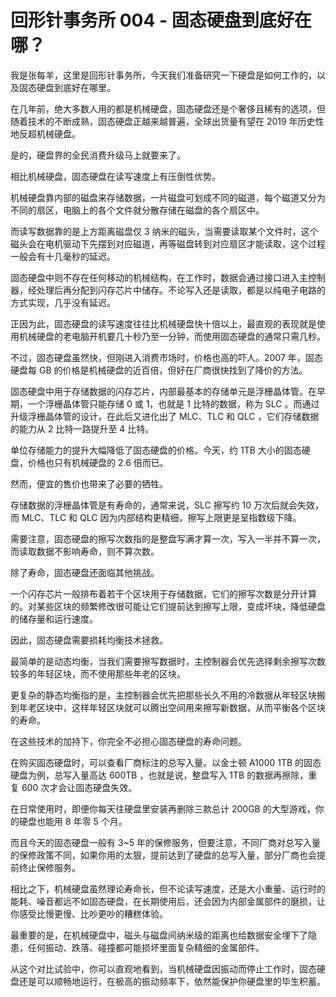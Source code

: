 # 回形针事务所 004 - 固态硬盘到底好在哪？

我是张每羊，这里是回形针事务所，今天我们准备研究一下硬盘是如何工作的，以及固态硬盘到底好在哪里。

在几年前，绝大多数人用的都是机械硬盘，固态硬盘还是个奢侈且稀有的选项，但随着技术的不断成熟，固态硬盘正越来越普遍，全球出货量有望在 2019 年历史性地反超机械硬盘。

是的，硬盘界的全民消费升级马上就要来了。

相比机械硬盘，固态硬盘在读写速度上有压倒性优势。

机械硬盘靠内部的磁盘来存储数据，一片磁盘可划成不同的磁道，每个磁道又分为不同的扇区，电脑上的各个文件就分散存储在磁盘的各个扇区中。

而读写数据靠的是上方距离磁盘仅 3 纳米的磁头，当需要读取某个文件时，这个磁头会在电机驱动下先摆到对应磁道，再等磁盘转到对应扇区才能读取，这个过程一般会有十几毫秒的延迟。

固态硬盘中则不存在任何移动的机械结构，在工作时，数据会通过接口进入主控制器，经处理后再分配到闪存芯片中储存。不论写入还是读取，都是以纯电子电路的方式实现，几乎没有延迟。

正因为此，固态硬盘的读写速度往往比机械硬盘快十倍以上，最直观的表现就是使用机械硬盘的老电脑开机要几十秒乃至一分钟，而使用固态硬盘的通常只需几秒。

不过，固态硬盘虽然快，但刚进入消费市场时，价格也高的吓人。2007 年，固态硬盘每 GB 的价格是机械硬盘的近百倍，但好在厂商很快找到了降价的方法。

固态硬盘中用于存储数据的闪存芯片，内部最基本的存储单元是浮栅晶体管。在早期，一个浮栅晶体管只能存储 0 或 1，也就是 1 比特的数据，称为 SLC 。而通过升级浮栅晶体管的设计，在此后又进化出了 MLC、TLC 和 QLC ，它们存储数据的能力从 2 比特一路提升至 4 比特。

单位存储能力的提升大幅降低了固态硬盘的价格。今天，约 1TB 大小的固态硬盘，价格也只有机械硬盘的 2.6 倍而已。

然而，便宜的售价也带来了必要的牺牲。

存储数据的浮栅晶体管是有寿命的，通常来说，SLC 擦写约 10 万次后就会失效，而 MLC、TLC 和 QLC 因为内部结构更精细，擦写上限更是呈指数级下降。

需要注意，固态硬盘的擦写次数指的是整盘写满才算一次，写入一半并不算一次，而读取数据不影响寿命，则不算次数。

除了寿命，固态硬盘还面临其他挑战。

一个闪存芯片一般排布着若干个区块用于存储数据，它们的擦写次数是分开计算的。对某些区块的频繁修改很可能让它们提前达到擦写上限，变成坏块，降低硬盘的储存量和运行速度。

因此，固态硬盘需要损耗均衡技术拯救。

最简单的是动态均衡，当我们需要擦写数据时，主控制器会优先选择剩余擦写次数较多的年轻区块，而不使用那些年老的区块。

更复杂的静态均衡指的是，主控制器会优先把那些长久不用的冷数据从年轻区块搬到年老区块中，这样年轻区块就可以腾出空间用来擦写新数据，从而平衡各个区块的寿命。

在这些技术的加持下，你完全不必担心固态硬盘的寿命问题。

在购买固态硬盘时，可以查看厂商标注的总写入量。以金士顿 A1000 1TB 的固态硬盘为例，总写入量高达 600TB ，也就是说，整盘写入 1TB 的数据再擦除，重复 600 次才会让固态硬盘失效。

在日常使用时，即便你每天往硬盘里安装再删除三款总计 200GB 的大型游戏，你的硬盘也能用 8 年零 5 个月。

而且今天的固态硬盘一般有 3\~5 年的保修服务，但要注意，不同厂商对总写入量的保修政策不同，如果你用的太狠，提前达到了硬盘的总写入量，部分厂商也会提前终止保修服务。

相比之下，机械硬盘虽然理论寿命长，但不论读写速度，还是大小重量、运行时的能耗、噪音都远不如固态硬盘，在长期使用后，还会因为内部金属部件的磨损，让你感受比慢更慢、比吵更吵的糟糕体验。

最重要的是，在机械硬盘中，磁头与磁盘间纳米级的距离也给数据安全埋下了隐患，任何振动、跌落、碰撞都可能损坏里面复杂精细的金属部件。

从这个对比试验中，你可以直观地看到，当机械硬盘因振动而停止工作时，固态硬盘还是可以顺畅地运行，在极高的振动频率下，依然能保护你硬盘里的毕生积蓄。
